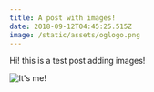 ```yaml
---
title: A post with images!
date: 2018-09-12T04:45:25.515Z
image: /static/assets/oglogo.png
---
```


Hi! this is a test post adding images!

![It's me!](/assets/profile.jpeg)
